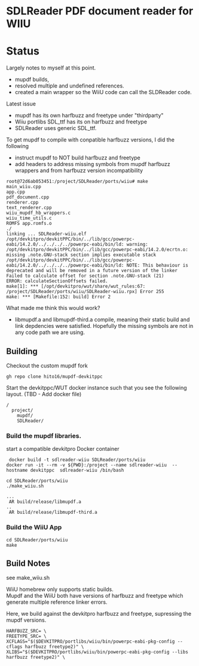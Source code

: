 # SDLReader PDF document reader for WIIU

# Status

Largely notes to myself at this point.

* mupdf builds, 
* resolved multiple and undefined references.
* created a main wrapper so the WiiU code can call the SLDReader code.

Latest issue

* mupdf has its own harfbuzz and freetype under "thirdparty"
* Wiiu portlibs SDL_ttf has its on harfbuzz and freetype
* SDLReader uses generic SDL_ttf.  

To get mupdf to compile with conpatible harfbuzz versions, I did the following
* instruct mupdf to NOT build harfbuzz and freetype
* add headers to address missing symbols from mupdf harfbuzz wrappers and from harfbuzz version incompatibility



```
root@72d6ab053451:/project/SDLReader/ports/wiiu# make
main_wiiu.cpp
app.cpp
pdf_document.cpp
renderer.cpp
text_renderer.cpp
wiiu_mupdf_hb_wrappers.c
wiiu_time_utils.c
ROMFS app.romfs.o
./
linking ... SDLReader-wiiu.elf
/opt/devkitpro/devkitPPC/bin/../lib/gcc/powerpc-eabi/14.2.0/../../../../powerpc-eabi/bin/ld: warning: /opt/devkitpro/devkitPPC/bin/../lib/gcc/powerpc-eabi/14.2.0/ecrtn.o: missing .note.GNU-stack section implies executable stack
/opt/devkitpro/devkitPPC/bin/../lib/gcc/powerpc-eabi/14.2.0/../../../../powerpc-eabi/bin/ld: NOTE: This behaviour is deprecated and will be removed in a future version of the linker
Failed to calculate offset for section .note.GNU-stack (21)
ERROR: calculateSectionOffsets failed.
make[1]: *** [/opt/devkitpro/wut/share/wut_rules:67: /project/SDLReader/ports/wiiu/SDLReader-wiiu.rpx] Error 255
make: *** [Makefile:152: build] Error 2
```

What made me think this would work?
* libmupdf.a and libmupdf-third.a compile, meaning their static build and link depdencies were satisfied.  Hopefully the missing symbols are not in any code path we are using.

## Building

Checkout the custom mupdf fork

```
gh repo clone hito16/mupdf-devkitppc
```

Start the devkitppc/WUT docker instance such that you see the following layout. (TBD - Add docker file)

```
/
  project/
    mupdf/
    SDLReader/
```

### Build the mupdf libraries.

start a compatible devkitpro Docker container

```
 docker build -t sdlreader-wiiu SDLReader/ports/wiiu
docker run -it --rm -v ${PWD}:/project --name sdlreader-wiiu  --hostname devkitppc  sdlreader-wiiu /bin/bash
```

```
cd SDLReader/ports/wiiu
./make_wiiu.sh

...
 AR build/release/libmupdf.a
..
 AR build/release/libmupdf-third.a
```

### Build the WiiU App


```
cd SDLReader/ports/wiiu
make 
```

## Build Notes

see make_wiiu.sh

WiiU homebrew only supports static builds.  
Mupdf and the WiiU both have versions of harfbuzz and freetype which generate multiple reference linker errors.

Here, we build against the devkitpro harfbuzz and freetype, supressing the mupdf versions.

```
HARFBUZZ_SRC= \
FREETYPE_SRC= \
XCFLAGS="$($DEVKITPRO/portlibs/wiiu/bin/powerpc-eabi-pkg-config --cflags harfbuzz freetype2)" \
XLIBS="$($DEVKITPRO/portlibs/wiiu/bin/powerpc-eabi-pkg-config --libs harfbuzz freetype2)" \

```


